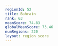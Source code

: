 ```yaml
---
regionId: 52
title: Bahrain
rank: 63
meanScore: 74.83
globalMeanScore: 73.46
numRegions: 220
layout: region_score
---
```


